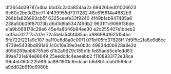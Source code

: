 df2654d39787a4ba
bbd3c2a0a854aa2a
69426bed01006623
ffe60e2bc3d2bc7f
4f439955d737f282
48e615614a4682b9
266b1a826893cb5f
6325ceefe33f9240
4f49b1ab847485a6
238a50b09f87073b
d6d3d9a534749db2
9631f1c9069f36de
e1a9b068178c29e6
45e4a8646b84ee30
e2c255407e1bbeb2
cdf5ac027f7a7d7e
72a5b6a54bf485aa
a9869841625154bc
6fe722f221a9c107
ba1f0e6d8a0c00f1
071bf05fc37828ff
7d9f5c2fa6e6d6cc
4739e5438bd891a6
1c0c16a39e3e0b3c
49834d0b628a8e2d
d09d269abb8755e6
d1b2a9629c185e1b
fe85add5cefedd83
89ae731e94e88649
25eedcdc4eaeebb2
f1108933172e38ce
f9b45b160c22b9f6
5a89f1901c6edcae
b6d8b1cdab0566cd
a9dd02b619c6980b
